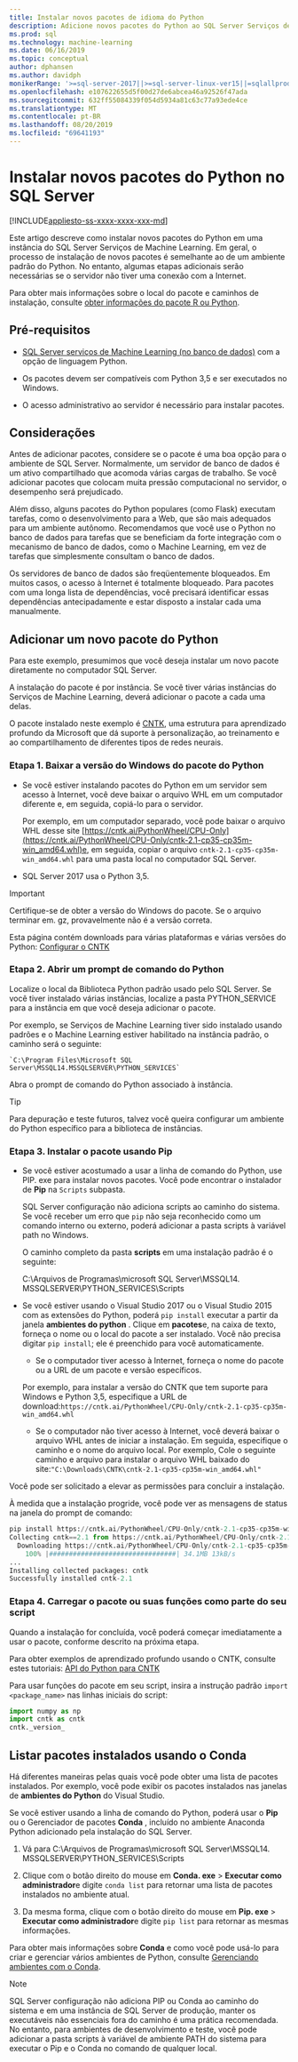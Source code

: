 ```yaml
---
title: Instalar novos pacotes de idioma do Python
description: Adicione novos pacotes do Python ao SQL Server Serviços de Machine Learning (no banco de dados) e Machine Learning Server (autônomo).
ms.prod: sql
ms.technology: machine-learning
ms.date: 06/16/2019
ms.topic: conceptual
author: dphansen
ms.author: davidph
monikerRange: '>=sql-server-2017||>=sql-server-linux-ver15||=sqlallproducts-allversions'
ms.openlocfilehash: e107622655d5f00d27de6abcea46a92526f47ada
ms.sourcegitcommit: 632ff55084339f054d5934a81c63c77a93ede4ce
ms.translationtype: MT
ms.contentlocale: pt-BR
ms.lasthandoff: 08/20/2019
ms.locfileid: "69641193"
---
```

# <a name="install-new-python-packages-on-sql-server"></a>Instalar novos pacotes do Python no SQL Server
[!INCLUDE[appliesto-ss-xxxx-xxxx-xxx-md](../../includes/appliesto-ss-xxxx-xxxx-xxx-md.md)]

Este artigo descreve como instalar novos pacotes do Python em uma instância do SQL Server Serviços de Machine Learning. Em geral, o processo de instalação de novos pacotes é semelhante ao de um ambiente padrão do Python. No entanto, algumas etapas adicionais serão necessárias se o servidor não tiver uma conexão com a Internet.

Para obter mais informações sobre o local do pacote e caminhos de instalação, consulte [obter informações do pacote R ou Python](../package-management/installed-package-information.md).

## <a name="prerequisites"></a>Pré-requisitos

+ [SQL Server serviços de Machine Learning (no banco de dados)](../install/sql-machine-learning-services-windows-install.md) com a opção de linguagem Python. 

+ Os pacotes devem ser compatíveis com Python 3,5 e ser executados no Windows. 

+ O acesso administrativo ao servidor é necessário para instalar pacotes.

## <a name="considerations"></a>Considerações

Antes de adicionar pacotes, considere se o pacote é uma boa opção para o ambiente de SQL Server. Normalmente, um servidor de banco de dados é um ativo compartilhado que acomoda várias cargas de trabalho. Se você adicionar pacotes que colocam muita pressão computacional no servidor, o desempenho será prejudicado. 

Além disso, alguns pacotes do Python populares (como Flask) executam tarefas, como o desenvolvimento para a Web, que são mais adequados para um ambiente autônomo. Recomendamos que você use o Python no banco de dados para tarefas que se beneficiam da forte integração com o mecanismo de banco de dados, como o Machine Learning, em vez de tarefas que simplesmente consultam o banco de dados.

Os servidores de banco de dados são freqüentemente bloqueados. Em muitos casos, o acesso à Internet é totalmente bloqueado. Para pacotes com uma longa lista de dependências, você precisará identificar essas dependências antecipadamente e estar disposto a instalar cada uma manualmente.

## <a name="add-a-new-python-package"></a>Adicionar um novo pacote do Python

Para este exemplo, presumimos que você deseja instalar um novo pacote diretamente no computador SQL Server.

A instalação do pacote é por instância. Se você tiver várias instâncias do Serviços de Machine Learning, deverá adicionar o pacote a cada uma delas.

O pacote instalado neste exemplo é [CNTK](https://docs.microsoft.com/cognitive-toolkit/), uma estrutura para aprendizado profundo da Microsoft que dá suporte à personalização, ao treinamento e ao compartilhamento de diferentes tipos de redes neurais.

### <a name="step-1-download-the-windows-version-of-the-python-package"></a>Etapa 1. Baixar a versão do Windows do pacote do Python

+ Se você estiver instalando pacotes do Python em um servidor sem acesso à Internet, você deve baixar o arquivo WHL em um computador diferente e, em seguida, copiá-lo para o servidor.

    Por exemplo, em um computador separado, você pode baixar o arquivo WHL desse site [https://cntk.ai/PythonWheel/CPU-Only](https://cntk.ai/PythonWheel/CPU-Only/cntk-2.1-cp35-cp35m-win_amd64.whl)e, em seguida, copiar o arquivo `cntk-2.1-cp35-cp35m-win_amd64.whl` para uma pasta local no computador SQL Server.

+ SQL Server 2017 usa o Python 3,5. 

> [!IMPORTANT]
> Certifique-se de obter a versão do Windows do pacote. Se o arquivo terminar em. gz, provavelmente não é a versão correta.

Esta página contém downloads para várias plataformas e várias versões do Python: [Configurar o CNTK](https://docs.microsoft.com/cognitive-toolkit/Setup-CNTK-on-your-machine)

### <a name="step-2-open-a-python-command-prompt"></a>Etapa 2. Abrir um prompt de comando do Python

Localize o local da Biblioteca Python padrão usado pelo SQL Server. Se você tiver instalado várias instâncias, localize a pasta PYTHON_SERVICE para a instância em que você deseja adicionar o pacote.

Por exemplo, se Serviços de Machine Learning tiver sido instalado usando padrões e o Machine Learning estiver habilitado na instância padrão, o caminho será o seguinte:

    `C:\Program Files\Microsoft SQL Server\MSSQL14.MSSQLSERVER\PYTHON_SERVICES`

Abra o prompt de comando do Python associado à instância.

> [!TIP]
> Para depuração e teste futuros, talvez você queira configurar um ambiente do Python específico para a biblioteca de instâncias.

### <a name="step-3-install-the-package-using-pip"></a>Etapa 3. Instalar o pacote usando Pip

+ Se você estiver acostumado a usar a linha de comando do Python, use PIP. exe para instalar novos pacotes. Você pode encontrar o instalador de **Pip** na `Scripts` subpasta. 

  SQL Server configuração não adiciona scripts ao caminho do sistema. Se você receber um erro que `pip` não seja reconhecido como um comando interno ou externo, poderá adicionar a pasta scripts à variável path no Windows.

  O caminho completo da pasta **scripts** em uma instalação padrão é o seguinte:

    C:\Arquivos de Programas\microsoft SQL Server\MSSQL14. MSSQLSERVER\PYTHON_SERVICES\Scripts

+ Se você estiver usando o Visual Studio 2017 ou o Visual Studio 2015 com as extensões do Python, poderá `pip install` executar a partir da janela **ambientes do python** . Clique em **pacotes**e, na caixa de texto, forneça o nome ou o local do pacote a ser instalado. Você não precisa digitar `pip install`; ele é preenchido para você automaticamente. 

    - Se o computador tiver acesso à Internet, forneça o nome do pacote ou a URL de um pacote e versão específicos. 
    
    Por exemplo, para instalar a versão do CNTK que tem suporte para Windows e Python 3,5, especifique a URL de download:`https://cntk.ai/PythonWheel/CPU-Only/cntk-2.1-cp35-cp35m-win_amd64.whl`

    - Se o computador não tiver acesso à Internet, você deverá baixar o arquivo WHL antes de iniciar a instalação. Em seguida, especifique o caminho e o nome do arquivo local. Por exemplo, Cole o seguinte caminho e arquivo para instalar o arquivo WHL baixado do site:`"C:\Downloads\CNTK\cntk-2.1-cp35-cp35m-win_amd64.whl"`

Você pode ser solicitado a elevar as permissões para concluir a instalação.

À medida que a instalação progride, você pode ver as mensagens de status na janela do prompt de comando:

```python
pip install https://cntk.ai/PythonWheel/CPU-Only/cntk-2.1-cp35-cp35m-win_amd64.whl
Collecting cntk==2.1 from https://cntk.ai/PythonWheel/CPU-Only/cntk-2.1-cp35-cp35m-win_amd64.whl
  Downloading https://cntk.ai/PythonWheel/CPU-Only/cntk-2.1-cp35-cp35m-win_amd64.whl (34.1MB)
    100% |################################| 34.1MB 13kB/s
...
Installing collected packages: cntk
Successfully installed cntk-2.1
```


### <a name="step-4-load-the-package-or-its-functions-as-part-of-your-script"></a>Etapa 4. Carregar o pacote ou suas funções como parte do seu script

Quando a instalação for concluída, você poderá começar imediatamente a usar o pacote, conforme descrito na próxima etapa.

Para obter exemplos de aprendizado profundo usando o CNTK, consulte estes tutoriais: [API do Python para CNTK](https://cntk.ai/pythondocs/tutorials.html)

Para usar funções do pacote em seu script, insira a instrução padrão `import <package_name>` nas linhas iniciais do script:

```python
import numpy as np
import cntk as cntk
cntk._version_
```

## <a name="list-installed-packages-using-conda"></a>Listar pacotes instalados usando o Conda

Há diferentes maneiras pelas quais você pode obter uma lista de pacotes instalados. Por exemplo, você pode exibir os pacotes instalados nas janelas de **ambientes do Python** do Visual Studio.

Se você estiver usando a linha de comando do Python, poderá usar o **Pip** ou o Gerenciador de pacotes **Conda** , incluído no ambiente Anaconda Python adicionado pela instalação do SQL Server.

1. Vá para C:\Arquivos de Programas\microsoft SQL Server\MSSQL14. MSSQLSERVER\PYTHON_SERVICES\Scripts

1. Clique com o botão direito do mouse em **Conda. exe** > **Executar como administrador**e digite `conda list` para retornar uma lista de pacotes instalados no ambiente atual.

1. Da mesma forma, clique com o botão direito do mouse em **Pip. exe** > **Executar como administrador**e digite `pip list` para retornar as mesmas informações. 

Para obter mais informações sobre **Conda** e como você pode usá-lo para criar e gerenciar vários ambientes de Python, consulte [Gerenciando ambientes com o Conda](https://conda.io/docs/user-guide/tasks/manage-environments.html).

> [!Note]
> SQL Server configuração não adiciona PIP ou Conda ao caminho do sistema e em uma instância de SQL Server de produção, manter os executáveis não essenciais fora do caminho é uma prática recomendada. No entanto, para ambientes de desenvolvimento e teste, você pode adicionar a pasta scripts à variável de ambiente PATH do sistema para executar o Pip e o Conda no comando de qualquer local.
